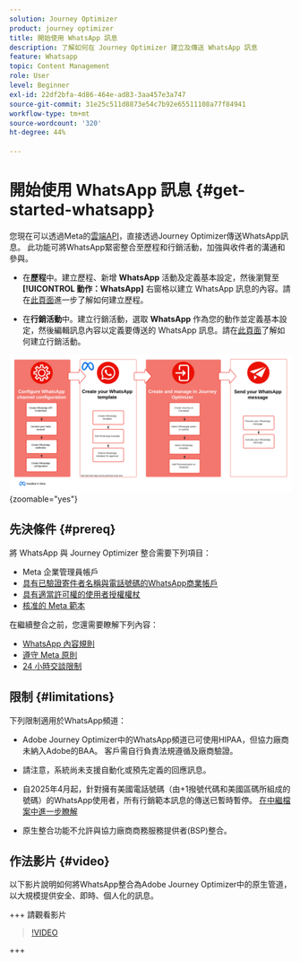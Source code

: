 ```yaml
---
solution: Journey Optimizer
product: journey optimizer
title: 開始使用 WhatsApp 訊息
description: 了解如何在 Journey Optimizer 建立及傳送 WhatsApp 訊息
feature: Whatsapp
topic: Content Management
role: User
level: Beginner
exl-id: 22df2bfa-4d86-464e-ad83-3aa457e3a747
source-git-commit: 31e25c511d8873e54c7b92e65511108a77f84941
workflow-type: tm+mt
source-wordcount: '320'
ht-degree: 44%

---
```


# 開始使用 WhatsApp 訊息 {#get-started-whatsapp}

您現在可以透過Meta的[雲端API](https://developers.facebook.com/docs/whatsapp/cloud-api/)，直接透過Journey Optimizer傳送WhatsApp訊息。 此功能可將WhatsApp緊密整合至歷程和行銷活動，加強與收件者的溝通和參與。

* 在&#x200B;**歷程**&#x200B;中。建立歷程、新增 **WhatsApp** 活動及定義基本設定，然後瀏覽至&#x200B;**[!UICONTROL 動作：WhatsApp]** 右窗格以建立 WhatsApp 訊息的內容。請在[此頁面](../building-journeys/journey-gs.md)進一步了解如何建立歷程。

* 在&#x200B;**行銷活動**&#x200B;中。建立行銷活動，選取 **WhatsApp** 作為您的動作並定義基本設定，然後編輯訊息內容以定義要傳送的 WhatsApp 訊息。請在[此頁面](../campaigns/create-campaign.md#configure)了解如何建立行銷活動。

![](assets/do-not-localize/whatsapp-beta.png){zoomable="yes"}

## 先決條件 {#prereq}

將 WhatsApp 與 Journey Optimizer 整合需要下列項目：

* Meta 企業管理員帳戶
* [具有已驗證寄件者名稱與電話號碼的WhatsApp商業帳戶](https://developers.facebook.com/docs/whatsapp/overview/business-accounts/)
* [具有適當許可權的使用者授權權杖](https://developers.facebook.com/blog/post/2022/12/05/auth-tokens/)
* [核准的 Meta 範本](https://developers.facebook.com/docs/whatsapp/message-templates/guidelines/)

在繼續整合之前，您還需要瞭解下列內容：

* [WhatsApp 內容規則](https://www.whatsapp.com/legal/messaging-guidelines)
* [遵守 Meta 原則](https://www.whatsapp.com/legal)
* [24 小時交談限制](https://developers.facebook.com/docs/whatsapp/messaging-limits/)

## 限制 {#limitations}

下列限制適用於WhatsApp頻道：

* Adobe Journey Optimizer中的WhatsApp頻道已可使用HIPAA，但協力廠商未納入Adobe的BAA。 客戶需自行負責法規遵循及廠商驗證。

* 請注意，系統尚未支援自動化或預先定義的回應訊息。

* 自2025年4月起，針對擁有美國電話號碼（由+1撥號代碼和美國區碼所組成的號碼）的WhatsApp使用者，所有行銷範本訊息的傳送已暫時暫停。 [在中繼檔案中進一步瞭解](https://developers.facebook.com/docs/whatsapp/cloud-api/guides/send-message-templates#per-user-marketing-template-message-limits)

* 原生整合功能不允許與協力廠商商務服務提供者(BSP)整合。

## 作法影片 {#video}

以下影片說明如何將WhatsApp整合為Adobe Journey Optimizer中的原生管道，以大規模提供安全、即時、個人化的訊息。

+++ 請觀看影片

>[!VIDEO](https://video.tv.adobe.com/v/3470244?learn=on)

+++

